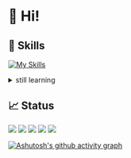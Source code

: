 # 👋 Hi!
## 💪 Skills
[![My Skills](https://skillicons.dev/icons?i=go,rust,docker,ts,js,java)](https://skillicons.dev)

<details>
<summary>still learning</summary>
  
[![still learning](https://skillicons.dev/icons?i=aws,supabase,deno,postgres,mysql,tauri,wasm,kotlin,spring,ktor,terraform,gcp,kubernetes)](https://skillicons.dev)
</details>

## 📈 Status
[![](https://raw.githubusercontent.com/i19yanagi/i19yanagi/main/profile-summary-card-output/nord_dark/0-profile-details.svg)](https://github.com/vn7n24fzkq/github-profile-summary-cards)
[![](https://raw.githubusercontent.com/i19yanagi/i19yanagi/main/profile-summary-card-output/nord_dark/1-repos-per-language.svg)](https://github.com/vn7n24fzkq/github-profile-summary-cards) [![](https://raw.githubusercontent.com/i19yanagi/i19yanagi/main/profile-summary-card-output/nord_dark/2-most-commit-language.svg)](https://github.com/vn7n24fzkq/github-profile-summary-cards)
[![](https://raw.githubusercontent.com/i19yanagi/i19yanagi/main/profile-summary-card-output/nord_dark/3-stats.svg)](https://github.com/vn7n24fzkq/github-profile-summary-cards) [![](https://raw.githubusercontent.com/i19yanagi/i19yanagi/main/profile-summary-card-output/nord_dark/4-productive-time.svg)](https://github.com/vn7n24fzkq/github-profile-summary-cards)

[![Ashutosh's github activity graph](https://github-readme-activity-graph.vercel.app/graph?username=ch0wdreN&theme=noctis-minimus)](https://github.com/ashutosh00710/github-readme-activity-graph)
